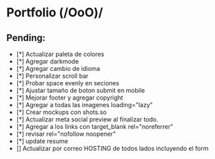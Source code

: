 # Portfolio (/OoO)/

## Pending:

- [*] Actualizar paleta de colores
- [*] Agregar darkmode
- [*] Agregar cambio de idioma
- [*] Personalizar scroll bar
- [*] Probar space evenly en seciones
- [*] Ajustar tamaño de boton submit en mobile
- [*] Mejorar footer y agregar copyright
- [*] Agregar a todas las imagenes loading="lazy"
- [*] Crear mockups con shots.so
- [*] Actualizar meta social preview al finalizar todo.
- [*] Agregar a los links con target_blank rel="noreferrer"
- [*] revisar rel="nofollow noopener"
- [*] update resume
- [] Actualizar por correo HOSTING de todos lados incluyendo el form
